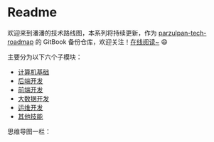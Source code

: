 # Readme

欢迎来到潘潘的技术路线图，本系列将持续更新，作为 [parzulpan-tech-roadmap](https://github.com/parzulpan/parzulpan-tech-roadmap) 的 GitBook 备份仓库，欢迎关注！[在线阅读\~](https://roadmap.docs.parzulpan.cn/) :smile:

主要分为以下六个子模块：

* [计算机基础](https://app.gitbook.com/s/oBK9PsvfGLB4hTnzJ4dZ/)
* [后端开发](https://app.gitbook.com/s/epVgjoSIIqN15rlItGY3/)
* [前端开发](https://app.gitbook.com/s/QLp0OqPSZYRe2iVclzdp/)
* [大数据开发](https://app.gitbook.com/s/I6uxA1wVy11Uqq6jRnX4/)
* [运维开发](https://app.gitbook.com/s/el9i25EdKkD5NRbFkEfK/)
* [其他技能](https://app.gitbook.com/s/a2fW9n4KDlkXlQuxOKtF/)

思维导图一栏：















